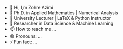 - 👋 Hi, I,m Zohre Azimi
- 👀  Ph.D. in Applied Mathematics | Numerical Analysis
- 🌱 University Lecturer | LaTeX & Python Instructor
- 💞️ Researcher in Data Science & Machine Learning
- 📫 How to reach me ...
- 😄 Pronouns: ...
- ⚡ Fun fact: ...

<!---
Hello! I’m Zahra Azimi, a Ph.D. graduate in Applied Mathematics from Tehran, with extensive experience teaching at the university level and instructing LaTeX and Python.
After completing my doctorate, I shifted my focus to the fields of Data Science, Machine Learning, and advanced data analysis.
--->
